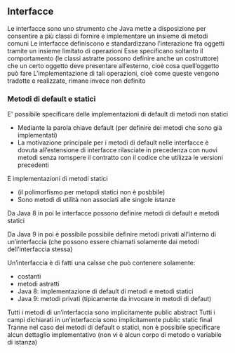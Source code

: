## Interfacce
Le interfacce sono uno strumento che Java mette a disposizione per consentire a più classi di fornire e implementare un insieme di metodi comuni
Le interfacce definiscono e standardizzano l’interazione fra oggetti tramite un insieme limitato di operazioni
Esse specificano soltanto il comportamento (le classi astratte possono definire anche un costruttore) che un certo oggetto deve presentare all’esterno, cioè cosa quell’oggetto può fare
L’implementazione di tali operazioni, cioè come queste vengono tradotte e realizzate, rimane invece non definito

### Metodi di default e statici
E' possibile specificare delle implementazioni di default di metodi non statici
- Mediante la parola chiave default (per definire dei metodi che sono già implementati)
- La motivazione principale per i metodi di default nelle interfacce è dovuta all’estensione di interfacce rilasciate in precedenza con nuovi metodi senza romspere il contratto con il codice che utilizza le versioni precedenti

E implementazioni di metodi statici
- (il polimorfismo per metopdi statici non è posbbile)
- Sono metodi di utilità non associati alle singole istanze

Da Java 8 in poi le interfacce possono definire metodi di default e metodi statici

Da Java 9 in poi è possibile possibile definire metodi privati all’interno di un’interfaccia (che possono essere chiamati solamente dai metodi dell’interfaccia stessa)

Un’interfaccia è di fatti una calsse che può contenere solamente:
- costanti
- metodi astratti
- Java 8: implementazione di default di metodi e metodi statici
- Java 9: metodi privati (tipicamente da invocare in metodi di defaut)

Tutti i metodi di un’interfaccia sono implicitamente public abstract
Tutti i campi dichiarati in un’interfaccia sono implicitamente public static final
Tranne nel caso dei metodi di default o statici, non è possibile specificare alcun dettaglio implementativo (non vi è alcun corpo di metodo o variabile di istanza)